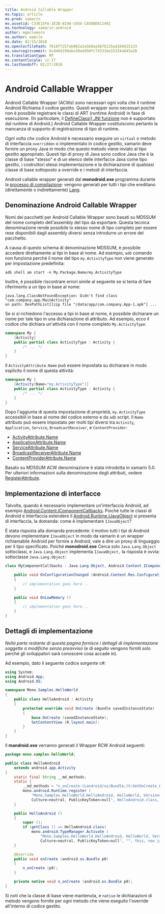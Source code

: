 ```yaml
---
title: Android Callable Wrapper
ms.topic: article
ms.prod: xamarin
ms.assetid: C33E15FA-1E2B-819A-C656-CA588D611492
ms.technology: xamarin-android
author: mgmclemore
ms.author: mamcle
ms.date: 02/15/2018
ms.openlocfilehash: f618f7257ab082a2a5b0aa587b135ad169d15133
ms.sourcegitcommit: 6cd40d190abe38edd50fc74331be15324a845a28
ms.translationtype: MT
ms.contentlocale: it-IT
ms.lasthandoff: 02/27/2018
---
```

# <a name="android-callable-wrappers"></a>Android Callable Wrapper

Android Callable Wrapper (ACWs) sono necessari ogni volta che il runtime Android Richiama il codice gestito. Questi wrapper sono necessari poiché non è possibile registrare le classi di ART (runtime Android) in fase di esecuzione. (In particolare, il [DefineClass() JNI funzione](http://docs.oracle.com/javase/1.5.0/docs/guide/jni/spec/functions.html#wp15986) non è supportato dal runtime di Android.} Android Callable Wrapper costituiscono pertanto la mancanza di supporto di registrazione di tipo di runtime. 

*Ogni volta che* codice Android è necessario eseguire un `virtual` o metodo di interfaccia `overridden` o implementato in codice gestito, xamarin deve fornire un proxy Java in modo che questo metodo viene inviato al tipo gestito appropriato. Questi tipi di proxy di Java sono codice Java che è la classe di base "stesso" e di un elenco delle interfacce Java come tipo gestito, i costruttori stessi implementazione e la dichiarazione di qualsiasi classe di base sottoposto a override e i metodi di interfaccia. 

Android callable wrapper generati dal **monodroid.exe** programma durante la [processo di compilazione](~/android/deploy-test/building-apps/build-process.md): vengono generati per tutti i tipi che ereditano (direttamente o indirettamente) [ Lang](https://developer.xamarin.com/api/type/Java.Lang.Object/). 


<a name="ACW_Naming" />

## <a name="android-callable-wrapper-naming"></a>Denominazione Android Callable Wrapper

Nomi dei pacchetti per Android Callable Wrapper sono basati su MD5SUM del nome completo dell'assembly del tipo da esportare. Questa tecnica denominazione rende possibile lo stesso nome di tipo completo per essere rese disponibili dagli assembly diversi senza introdurre un errore del pacchetto. 

A causa di questo schema di denominazione MD5SUM, è possibile accedere direttamente ai tipi in base al nome. Ad esempio, `adb` comando non funziona perché il nome del tipo `my.ActivityType` non viene generato per impostazione predefinita: 

```shell
adb shell am start -n My.Package.Name/my.ActivityType
```

Inoltre, è possibile riscontrare errori simile al seguente se si tenta di fare riferimento a un tipo in base al nome:

```shell
java.lang.ClassNotFoundException: Didn't find class "com.company.app.MainActivity"
on path: DexPathList[[zip file "/data/app/com.company.App-1.apk"] ...
```

Se si *si* richiedono l'accesso a tipi in base al nome, è possibile dichiarare un nome per tale tipo in una dichiarazione di attributo. Ad esempio, ecco il codice che dichiara un'attività con il nome completo `My.ActivityType`:

```csharp
namespace My {
    [Activity]
    public partial class ActivityType : Activity {
        /* ... */
    }
}
```

Il `ActivityAttribute.Name` può essere impostata su dichiarare in modo esplicito il nome di questa attività: 

```csharp
namespace My {
    [Activity(Name="my.ActivityType")]
    public partial class ActivityType : Activity {
        /* ... */
    }
}
```

Dopo l'aggiunta di questa impostazione di proprietà, `my.ActivityType` accessibili in base al nome del codice esterno e da `adb` script. Il `Name` attributo può essere impostato per molti tipi diversi tra `Activity`, `Application`, `Service`, `BroadcastReceiver`, e `ContentProvider`: 

-   [ActivityAttribute.Name](https://developer.xamarin.com/api/property/Android.App.ActivityAttribute.Name/)
-   [ApplicationAttribute.Name](https://developer.xamarin.com/api/property/Android.App.ApplicationAttribute.Name/)
-   [ServiceAttribute.Name](https://developer.xamarin.com/api/property/Android.App.ServiceAttribute.Name/)
-   [BroadcastReceiverAttribute.Name](https://developer.xamarin.com/api/property/Android.Content.BroadcastReceiverAttribute.Name/)
-   [ContentProviderAttribute.Name](https://developer.xamarin.com/api/property/Android.Content.ContentProviderAttribute.Name/)

Basato su MD5SUM ACW denominazione è stata introdotta in xamarin 5.0. Per ulteriori informazioni sulla denominazione degli attributi, vedere [RegisterAttribute](https://developer.xamarin.com/api/type/Android.Runtime.RegisterAttribute/). 


<a name="Implementing_Interfaces" />

## <a name="implementing-interfaces"></a>Implementazione di interfacce

Talvolta, quando è necessario implementare un'interfaccia Android, ad esempio [Android.Content.IComponentCallbacks](https://developer.xamarin.com/api/type/Android.Content.IComponentCallbacks/). Poiché tutte le classi di Android e interfaccia estendere il [Android.Runtime.IJavaObject](https://developer.xamarin.com/api/type/Android.Runtime.IJavaObject/) si presenta di interfaccia, la domanda: come è implementare `IJavaObject`? 

È stata risposta alla domanda precedente: il motivo tutti i tipi di Android devono implementare `IJavaObject` in modo da xamarin è un wrapper richiamabile Android per fornire a Android, vale a dire un proxy di linguaggio per il tipo specificato. Poiché **monodroid.exe** Cerca solo `Java.Lang.Object` sottoclassi, e `Java.Lang.Object` implementa `IJavaObject,` la risposta è ovvia: sottoclasse `Java.Lang.Object`: 

```csharp
class MyComponentCallbacks : Java.Lang.Object, Android.Content.IComponentCallbacks {

    public void OnConfigurationChanged (Android.Content.Res.Configuration newConfig)
    {
        // implementation goes here...
    } 

    public void OnLowMemory ()
    {
        // implementation goes here...
    }
}
```

<a name="Implementation_Details" />

## <a name="implementation-details"></a>Dettagli di implementazione

*Nella parte restante di questa pagina fornisce i dettagli di implementazione soggette a modifiche senza preavviso* (e di seguito vengono forniti solo perché gli sviluppatori sarà conoscere cosa accade in). 

Ad esempio, dato il seguente codice sorgente c#:

```csharp
using System;
using Android.App;
using Android.OS;

namespace Mono.Samples.HelloWorld
{
    public class HelloAndroid : Activity
    {
        protected override void OnCreate (Bundle savedInstanceState)
        {
            base.OnCreate (savedInstanceState);
            SetContentView (R.layout.main);
        }
    }
}
```

Il **mandroid.exe** verranno generati il Wrapper RCW Android seguenti: 

```java
package mono.samples.helloWorld;

public class HelloAndroid
    extends android.app.Activity
{
    static final String __md_methods;
    static {
        __md_methods = "n_onCreate:(Landroid/os/Bundle;)V:GetOnCreate_Landroid_os_Bundle_Handler\n" + "";
        mono.android.Runtime.register (
            "Mono.Samples.HelloWorld.HelloAndroid, HelloWorld, Version=1.0.0.0, 
            Culture=neutral, PublicKeyToken=null", HelloAndroid.class, __md_methods);
    }

    public HelloAndroid ()
    {
        super ();
        if (getClass () == HelloAndroid.class)
            mono.android.TypeManager.Activate (
                "Mono.Samples.HelloWorld.HelloAndroid, HelloWorld, Version=1.0.0.0, 
                Culture=neutral, PublicKeyToken=null", "", this, new java.lang.Object[] {  });
    }

    @Override
    public void onCreate (android.os.Bundle p0)
    {
        n_onCreate (p0);
    }

    private native void n_onCreate (android.os.Bundle p0);
}
```

Si noti che la classe di base viene mantenuta, e `native` le dichiarazioni di metodo vengono fornite per ogni metodo che viene eseguito l'override all'interno di codice gestito. 
